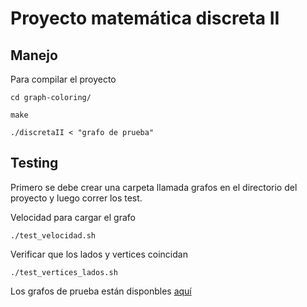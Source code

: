 # Proyecto matemática discreta II

## Manejo

Para compilar el proyecto
```
cd graph-coloring/

make

./discretaII < "grafo de prueba"
```

## Testing

Primero se debe crear una carpeta llamada grafos en el directorio del proyecto y luego correr los test.

Velocidad para cargar el grafo
```
./test_velocidad.sh
```

Verificar que los lados y vertices coincidan 
```
./test_vertices_lados.sh
```

Los grafos de prueba están disponbles [aquí](https://drive.google.com/drive/folders/17hktF1u1oIRteQdL8uLQJGAIrTbIagK0?usp=sharing)
